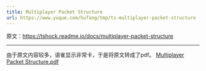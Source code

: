 ```yaml
---
title: Multiplayer Packet Structure
url: https://www.yuque.com/hufang/tmp/ts-multiplayer-packet-structure
---
```


原文：<https://tshock.readme.io/docs/multiplayer-packet-structure>

***

由于原文内容较多，语雀显示非常卡，于是将原文转成了pdf。
[Multiplayer Packet Structure.pdf](https://www.yuque.com/attachments/yuque/0/2023/pdf/531688/1679717979085-cd9817a1-207a-47c4-81c8-4408b1f3c5ae.pdf)
